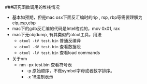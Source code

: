 ###研究函数调用的堆栈情况

* 基本如预期，但是mac osx下面反汇编时的rip , rsp, rbp等需要理解为eip,esp,ebp
* mac下的gdb反汇编的代码是Intel格式的，mov 0x01, rax 
* mac下无objdump,  有其类似的otool工具，用法 
    * `otool -tV test.bin` 普通反编译
    * `otool -dV test.bin` 查看数据段
    * `otool -lV test.bin` 查看load commands
* 关于nm
    * nm -px test.bin 查看符号表 
        * -p 原始顺序，不做symbol字母或者数字排序。
        * -x 16进制表示 
